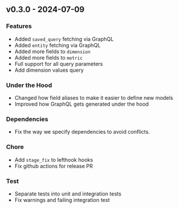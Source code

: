 ## v0.3.0 - 2024-07-09
### Features
* Added `saved_query` fetching via GraphQL
* Added `entity` fetching via GraphQL
* Added more fields to `dimension`
* Added more fields to `metric`
* Full support for all query parameters
* Add dimension values query
### Under the Hood
* Changed how field aliases to make it easier to define new models
* Improved how GraphQL gets generated under the hood
### Dependencies
* Fix the way we specify dependencies to avoid conflicts.
### Chore
* Add `stage_fix` to lefthook hooks
* Fix github actions for release PR
### Test
* Separate tests into unit and integration tests
* Fix warnings and failing integration test
